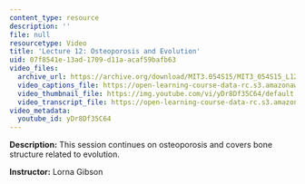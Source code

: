 ```yaml
---
content_type: resource
description: ''
file: null
resourcetype: Video
title: 'Lecture 12: Osteoporosis and Evolution'
uid: 07f8541e-13ad-1709-d11a-acaf59bafb63
video_files:
  archive_url: https://archive.org/download/MIT3.054S15/MIT3_054S15_L12_300k.mp4
  video_captions_file: https://open-learning-course-data-rc.s3.amazonaws.com/3-054-cellular-solids-structure-properties-and-applications-spring-2015/d51f52f3d3cb520793bfdd5c8593b80c_yDr8Df35C64.vtt
  video_thumbnail_file: https://img.youtube.com/vi/yDr8Df35C64/default.jpg
  video_transcript_file: https://open-learning-course-data-rc.s3.amazonaws.com/3-054-cellular-solids-structure-properties-and-applications-spring-2015/88b4cef745148ad2397fbbe9177c84c6_yDr8Df35C64.pdf
video_metadata:
  youtube_id: yDr8Df35C64
---
```


**Description:** This session continues on osteoporosis and covers bone structure related to evolution.

**Instructor:** Lorna Gibson